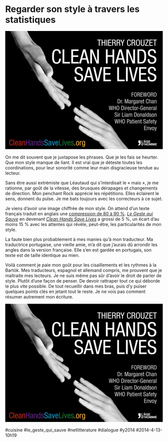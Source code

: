 # Regarder son style à travers les statistiques

![](_i/cover43.webp)

On me dit souvent que je juxtapose les phrases. Que je les fais se heurter. Que mon style manque de liant. Il est vrai que je déteste toutes les coordinations, pour leur sonorité comme leur main disgracieuse tendue au lecteur.

Sans être aussi extrémiste que Léautaud qui s’interdisait le « mais », je me rationne, par goût de la vitesse, des brusques dérapages et changements de direction. Mon penchant Rock apprécie les répétitions. Elles éclairent le sens, donnent du pulse. Je me bats toujours avec les correcteurs à ce sujet.

Je viens d’avoir une image chiffrée de mon style. On attend d’un texte français traduit en anglais une [compression de 80 à 90 %](http://www.kwintessential.co.uk/translation/articles/expansion-retraction.html). *[Le Geste qui Sauve](../../page/le-geste-qui-sauve)* en devenant *[Clean Hands Save Lives](../../books/geste1/clean-hands-save-lives.md)* a grossi de 5 %, un écart d’au moins 15 % avec les attentes qui révèle, peut-être, les particularités de mon style.

La faute bien plus probablement à mes manies qu’à mon traducteur. Ma traductrice portugaise, une vieille amie, m’a dit que j’aurais dû arrondir les angles dans la version française. Elle s’en est gardée en portugais, son texte est de taille identique au mien.

Voilà comment je paie mon goût pour les cisaillements et les rythmes à la Bartók. Mes traducteurs, espagnol et allemand compris, me prouvent que je maltraite mes lecteurs. Je ne suis même pas sûr d’avoir le droit de parler de style. Plutôt d’une façon de penser. De devoir rattraper tout ce qui déborde le plus vite possible. De tout recueillir dans mes bras, puis d’y puiser quelques points clés en jetant tout le reste. Je ne vois pas comment résumer autrement mon écriture.

![Clean Hands Save Lives](_i/cover43.webp)



#cuisine #le_geste_qui_sauve #netlitterature #dialogue #y2014 #2014-4-13-10h19
